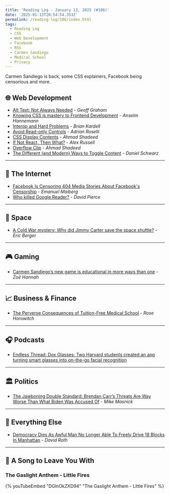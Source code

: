 ```yaml
---
title: 'Reading Log - January 13, 2025 (#106)'
date: '2025-01-13T20:54:54.353Z'
permalink: /reading-log/106/index.html
tags:
  - Reading Log
  - CSS
  - Web Development
  - Facebook
  - RSS
  - Carmen Sandiego
  - Medical School
  - Privacy
---
```


Carmen Sandiego is back, some CSS explainers, Facebook being censorious and more.
<!-- excerpt -->

## 🌐 Web Development

- [Alt Text: Not Always Needed](https://css-tricks.com/alt-text-not-always-needed/) - *Geoff Graham*
- [Knowing CSS is mastery to Frontend Development](https://helloanselm.com/writings/knowing-css-is-mastery-to-frontend-development) - *Anselm Hannemann*
- [Interop and Hard Problems](https://bkardell.com/blog/debt.html) - *Brian Kardell*
- [Avoid Read-only Controls](https://adrianroselli.com/2024/11/avoid-read-only-controls.html) - *Adrian Roselli*
- [CSS Display Contents](https://ishadeed.com/article/display-contents/) - *Ahmad Shadeed*
- [If Not React, Then What?](https://infrequently.org/2024/11/if-not-react-then-what/) - *Alex Russell*
- [Overflow Clip](https://ishadeed.com/article/overflow-clip/) - *Ahmad Shadeed*
- [The Different (and Modern) Ways to Toggle Content](https://css-tricks.com/the-different-and-modern-ways-to-toggle-content/) - *Daniel Schwarz*

---

## 📡 The Internet

- [Facebook Is Censoring 404 Media Stories About Facebook's Censorship](https://www.404media.co/facebook-is-censoring-404-media-stories-about-facebooks-censorship/) - *Emanuel Maiberg*
- [Who killed Google Reader?](https://www.theverge.com/23778253/google-reader-death-2013-rss-social) - *David Pierce*

---

## 🚀 Space

- [A Cold War mystery: Why did Jimmy Carter save the space shuttle?](https://arstechnica.com/space/2024/12/a-cold-war-mystery-why-did-jimmy-carter-save-the-space-shuttle/) - *Eric Berger*

---

## 🎮 Gaming

- [Carmen Sandiego’s new game is educational in more ways than one](https://www.polygon.com/impressions/504048/carmen-sandiego-2025-game-preview-demo) - *Zoë Hannah*

---

## 📈 Business & Finance

- [The Perverse Consequences of Tuition-Free Medical School](https://www.theatlantic.com/ideas/archive/2024/10/perverse-consequences-tuition-free-medical-school/680321/) - *Rose Horowitch*

---

## 🎧 Podcasts

- [Endless Thread: Dox Glasses: Two Harvard students created an app turning smart glasses into on-the-go facial recognition](https://www.wbur.org/endlessthread/2025/01/10/dox-glasses)

---

## 🏛️ Politics

- [The Jawboning Double Standard: Brendan Carr’s Threats Are Way Worse Than What Biden Was Accused Of](https://www.techdirt.com/2025/01/07/the-jawboning-double-standard-brendan-carrs-threats-are-way-worse-than-what-biden-was-accused-of/) - *Mike Masnick*

---

## 🎒 Everything Else

- [Democracy Dies As Awful Man No Longer Able To Freely Drive 18 Blocks In Manhattan](https://defector.com/democracy-dies-as-awful-man-no-longer-able-to-freely-drive-18-blocks-in-manhattan) - *David Roth*

---

## 🎵 A Song to Leave You With

<h3 class="music">The Gaslight Anthem - Little Fires</h3>

{% youTubeEmbed "DGlnOkZXD94" "The Gaslight Anthem - Little Fires" %}

